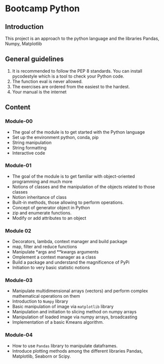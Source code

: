 # Bootcamp Python

## Introduction
This project is an approach to the python language and the libraries Pandas, Numpy, Matplotlib

## General guidelines
1. It is recommended to follow the PEP 8 standards. You can install pycodestyle which is a tool to check your Python code.
2. The function eval is never allowed.
3. The exercises are ordered from the easiest to the hardest.
4. Your manual is the internet

## Content
### Module-00
- The goal of the module is to get started with the Python language
- Set up the environment python, conda, pip
- String manipulation
- String formatting
- Interactive code

### Module-01
- The goal of the module is to get familiar with object-oriented programming and much more
- Notions of classes and the manipulation of the objects related to those classes
- Notion inheritance of class
- Built-in methods, those allowing to perform operations.
- Concept of generator object in Python
- zip and enumerate functions.
- Modify or add attributes to an object

### Module 02
- Decorators, lambda, context manager and build package
- map, filter and reduce functions
- Manipulate *args and **kwargs arguments
- Omplement a context manager as a class
- Build a package and understand the magnificence of PyPi
- Initiation to very basic statistic notions

### Module-03
- Manipulate multidimensional arrays (vectors) and perform complex mathematical operations on them
- Introduction to `Numpy` library
- Basic manipulation of image via `matplotlib` library
- Manipulation and initiation to slicing method on numpy arrays
- Manipulation of loaded image via numpy arrays, broadcasting
- Implementation of a basic Kmeans algorithm.

### Module-04
- How to use `Pandas` library to manipulate dataframes.
- Introduce plotting methods among the different libraries Pandas, Matplotlib, Seaborn or Scipy.